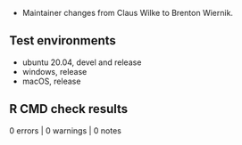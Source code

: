 * Maintainer changes from Claus Wilke to Brenton Wiernik.

## Test environments
* ubuntu 20.04, devel and release
* windows, release
* macOS, release

## R CMD check results

0 errors | 0 warnings | 0 notes
